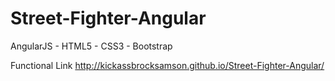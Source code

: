 # Street-Fighter-Angular
AngularJS - HTML5 - CSS3 - Bootstrap

Functional Link http://kickassbrocksamson.github.io/Street-Fighter-Angular/
